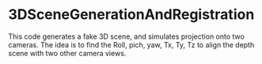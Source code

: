 # 3DSceneGenerationAndRegistration
This code generates a fake 3D scene, and simulates projection onto two cameras. The idea is to find the Roll, pich, yaw, Tx, Ty, Tz to align the depth scene with two other camera views. 
